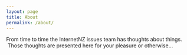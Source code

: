```yaml
---
layout: page
title: About
permalink: /about/
---
```



From time to time the InternetNZ issues team has thoughts about things. &nbsp;Those thoughts are presented here for your pleasure or otherwise...